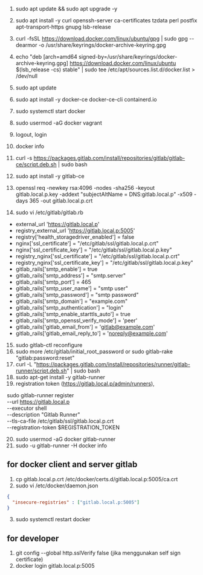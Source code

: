 1. sudo apt update && sudo apt upgrade -y
2. sudo apt install -y curl openssh-server ca-certificates tzdata perl postfix apt-transport-https gnupg lsb-release
3. curl -fsSL https://download.docker.com/linux/ubuntu/gpg | sudo gpg --dearmor -o /usr/share/keyrings/docker-archive-keyring.gpg
4. echo "deb [arch=amd64 signed-by=/usr/share/keyrings/docker-archive-keyring.gpg] https://download.docker.com/linux/ubuntu $(lsb_release -cs) stable" | sudo tee /etc/apt/sources.list.d/docker.list > /dev/null
5. sudo apt update
6. sudo apt install -y docker-ce docker-ce-cli containerd.io
7. sudo systemctl start docker
8. sudo usermod -aG docker vagrant
9. logout, login
10. docker info
11. curl -s https://packages.gitlab.com/install/repositories/gitlab/gitlab-ce/script.deb.sh | sudo bash
12. sudo apt install -y gitlab-ce
13. openssl req -newkey rsa:4096 -nodes -sha256 -keyout gitlab.local.p.key -addext "subjectAltName = DNS:gitlab.local.p" -x509 -days 365 -out gitlab.local.p.crt

14. sudo vi /etc/gitlab/gitlab.rb
- external_url 'https://gitlab.local.p'
- registry_external_url 'https://gitlab.local.p:5005'
- registry['health_storagedriver_enabled'] = false
- nginx['ssl_certificate'] = "/etc/gitlab/ssl/gitlab.local.p.crt"
- nginx['ssl_certificate_key'] = "/etc/gitlab/ssl/gitlab.local.p.key"
- registry_nginx['ssl_certificate'] = "/etc/gitlab/ssl/gitlab.local.p.crt"
- registry_nginx['ssl_certificate_key'] = "/etc/gitlab/ssl/gitlab.local.p.key"
- gitlab_rails['smtp_enable'] = true
- gitlab_rails['smtp_address'] = "smtp.server"
- gitlab_rails['smtp_port'] = 465
- gitlab_rails['smtp_user_name'] = "smtp user"
- gitlab_rails['smtp_password'] = "smtp password"
- gitlab_rails['smtp_domain'] = "example.com"
- gitlab_rails['smtp_authentication'] = "login"
- gitlab_rails['smtp_enable_starttls_auto'] = true
- gitlab_rails['smtp_openssl_verify_mode'] = 'peer'
- gitlab_rails['gitlab_email_from'] = 'gitlab@example.com'
- gitlab_rails['gitlab_email_reply_to'] = 'noreply@example.com'

15. sudo gitlab-ctl reconfigure
16. sudo more /etc/gitlab/initial_root_password or sudo gitlab-rake "gitlab:password:reset"
17. curl -L "https://packages.gitlab.com/install/repositories/runner/gitlab-runner/script.deb.sh" | sudo bash
18. sudo apt-get install -y gitlab-runner
19. registration token (https://gitlab.local.p/admin/runners), 

sudo gitlab-runner register \
--url https://gitlab.local.p \
--executor shell \
--description "Gitlab Runner" \
--tls-ca-file /etc/gitlab/ssl/gitlab.local.p.crt \
--registration-token $REGISTRATION_TOKEN

20. sudo usermod -aG docker gitlab-runner
21. sudo -u gitlab-runner -H docker info

## for docker client and server gitlab

1. cp gitlab.local.p.crt /etc/docker/certs.d/gitlab.local.p:5005/ca.crt
2. sudo vi /etc/docker/daemon.json
```json
{
  "insecure-registries" : ["gitlab.local.p:5005"]
}
```
3. sudo systemctl restart docker

## for developer

1. git config --global http.sslVerify false (jika menggunakan self sign certificate)
2. docker login gitlab.local.p:5005